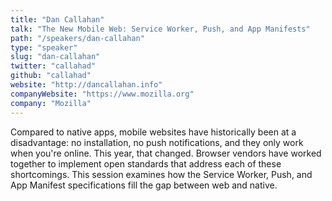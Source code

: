 ```yaml
---
title: "Dan Callahan"
talk: "The New Mobile Web: Service Worker, Push, and App Manifests"
path: "/speakers/dan-callahan"
type: "speaker"
slug: "dan-callahan"
twitter: "callahad"
github: "callahad"
website: "http://dancallahan.info"
companyWebsite: "https://www.mozilla.org"
company: "Mozilla"
---
```


<p>Compared to native apps, mobile websites have historically been at a disadvantage: no installation, no push notifications, and they only work when you're online. This year, that changed. Browser vendors have worked together to implement open standards that address each of these shortcomings. This session examines how the Service Worker, Push, and App Manifest specifications fill the gap between web and native.</p>